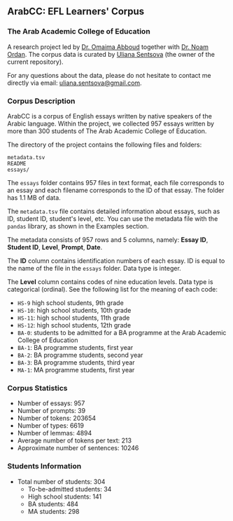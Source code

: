 ## ArabCC: EFL Learners' Corpus
### The Arab Academic College of Education

A research project led by [Dr. Omaima Abboud](https://www.linkedin.com/in/omaima-abboud-915668149/?originalSubdomain=il) together with [Dr. Noam Ordan](https://scholar.google.com/citations?user=-Xtm8iAAAAAJ&hl=en). The corpus data is curated by [Uliana Sentsova](https://www.linkedin.com/in/uli/) (the owner of the current repository).

For any questions about the data, please do not hesitate to contact me directly via email: uliana.sentsova@gmail.com.

### Corpus Description

ArabCC is a corpus of English essays written by native speakers of the Arabic language. Within the project, we collected 957 essays written by more than 300 students of The Arab Academic College of Education.

The directory of the project contains the following files and folders:

```
metadata.tsv
README
essays/
```

The `essays` folder contains 957 files in text format, each file corresponds to an essay and each filename corresponds to the ID of that essay. The folder has 1.1 MB of data.

The `metadata.tsv` file contains detailed information about essays, such as ID, student ID, student's level, etc. You can use the metadata file with the `pandas` library, as shown in the Examples section.

The metadata consists of 957 rows and 5 columns, namely: **Essay ID**, **Student ID**, **Level**, **Prompt**, **Date**.

The **ID** column contains identification numbers of each essay. ID is equal to the name of the file in the `essays` folder. Data type is integer.

The **Level** column contains codes of nine education levels. Data type is categorical (ordinal). See the following list for the meaning of each code:

- `HS-9` high school students, 9th grade
- `HS-10`: high school students, 10th grade
- `HS-11`: high school students, 11th grade
- `HS-12`: high school students, 12th grade
- `BA-0`: students to be admitted for a BA programme at the Arab Academic College of Education 
- `BA-1`: BA programme students, first year
- `BA-2`: BA programme students, second year
- `BA-3`: BA programme students, third year
- `MA-1`: MA programme students, first year



### Corpus Statistics

- Number of essays: 957
- Number of prompts: 39
- Number of tokens: 203654
- Number of types: 6619
- Number of lemmas: 4894
- Average number of tokens per text: 213
- Approximate number of sentences: 10246


### Students Information
- Total number of students: 304
    - To-be-admitted students:	34
    - High school students:	141
    - BA students:	484
    - MA students:	298
